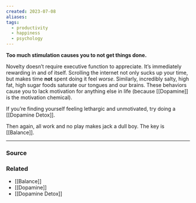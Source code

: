 ```yaml
---
created: 2023-07-08
aliases: 
tags:
  - productivity
  - happiness
  - psychology
---
```

**Too much stimulation causes you to not get things done.**

Novelty doesn’t require executive function to appreciate. It’s immediately rewarding in and of itself. Scrolling the internet not only sucks up your time, but makes time **not** spent doing it feel *worse*. Similarly, incredibly salty, high fat, high sugar foods saturate our tongues and our brains. These behaviors cause you to lack motivation for anything else in life (because [[Dopamine]] is the motivation chemical). 

If you’re finding yourself feeling lethargic and unmotivated, try doing a [[Dopamine Detox]].

Then again, all work and no play makes jack a dull boy. The key is [[Balance]]. 

****
### Source

### Related
- [[Balance]] 
- [[Dopamine]] 
- [[Dopamine Detox]]